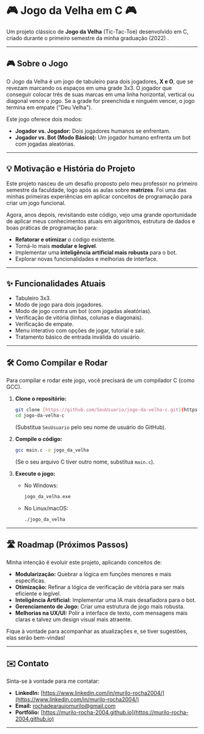 # 🎮 Jogo da Velha em C 🎮

Um projeto clássico de **Jogo da Velha** (Tic-Tac-Toe) desenvolvido em C, criado durante o primeiro semestre da minha graduação (2022) .

---

## 🎮 Sobre o Jogo

O Jogo da Velha é um jogo de tabuleiro para dois jogadores, **X e O**, que se revezam marcando os espaços em uma grade 3x3. O jogador que conseguir colocar três de suas marcas em uma linha horizontal, vertical ou diagonal vence o jogo. Se a grade for preenchida e ninguém vencer, o jogo termina em empate ("Deu Velha").

Este jogo oferece dois modos:
* **Jogador vs. Jogador:** Dois jogadores humanos se enfrentam.
* **Jogador vs. Bot (Modo Básico):** Um jogador humano enfrenta um bot com jogadas aleatórias.

---

## 💡 Motivação e História do Projeto

Este projeto nasceu de um desafio proposto pelo meu professor no primeiro semestre da faculdade, logo após as aulas sobre **matrizes**. Foi uma das minhas primeiras experiências em aplicar conceitos de programação para criar um jogo funcional.

Agora, anos depois, revisitando este código, vejo uma grande oportunidade de aplicar meus conhecimentos atuais em algoritmos, estrutura de dados e boas práticas de programação para:
* **Refatorar e otimizar** o código existente.
* Torná-lo mais **modular e legível**.
* Implementar uma **inteligência artificial mais robusta** para o bot.
* Explorar novas funcionalidades e melhorias de interface.


---

## ✨ Funcionalidades Atuais

* Tabuleiro 3x3.
* Modo de jogo para dois jogadores.
* Modo de jogo contra um bot (com jogadas aleatórias).
* Verificação de vitória (linhas, colunas e diagonais).
* Verificação de empate.
* Menu interativo com opções de jogar, tutorial e sair.
* Tratamento básico de entrada inválida do usuário.

---

## 🛠️ Como Compilar e Rodar

Para compilar e rodar este jogo, você precisará de um compilador C (como GCC).

1.  **Clone o repositório:**
    ```bash
    git clone [https://github.com/SeuUsuario/jogo-da-velha-c.git](https://github.com/SeuUsuario/jogo-da-velha-c.git)
    cd jogo-da-velha-c
    ```
    (Substitua `SeuUsuario` pelo seu nome de usuário do GitHub).

2.  **Compile o código:**
    ```bash
    gcc main.c -o jogo_da_velha
    ```
    (Se o seu arquivo C tiver outro nome, substitua `main.c`).

3.  **Execute o jogo:**
    * No Windows:
        ```bash
        jogo_da_velha.exe
        ```
    * No Linux/macOS:
        ```bash
        ./jogo_da_velha
        ```

---

## 🛣️ Roadmap (Próximos Passos)

Minha intenção é evoluir este projeto, aplicando conceitos de:
* **Modularização:** Quebrar a lógica em funções menores e mais específicas.
* **Otimização:** Refinar a lógica de verificação de vitória para ser mais eficiente e legível.
* **Inteligência Artificial:** Implementar uma IA mais desafiadora para o bot.
* **Gerenciamento de Jogo:** Criar uma estrutura de jogo mais robusta.
* **Melhorias na UX/UI:** Polir a interface de texto, com mensagens mais claras e talvez um design visual mais atraente.

Fique à vontade para acompanhar as atualizações e, se tiver sugestões, elas serão bem-vindas!

---
## ✉️ **Contato**

Sinta-se à vontade para me contatar:

* **LinkedIn:** [https://www.linkedin.com/in/murilo-rocha2004/](https://www.linkedin.com/in/murilo-rocha2004/)
* **Email:** [rochadearaujomurilo@gmail.com](mailto:rochadearaujomurilo@gmail.com)
* **Portfólio:** [https://murilo-rocha-2004.github.io](https://murilo-rocha-2004.github.io)

---
